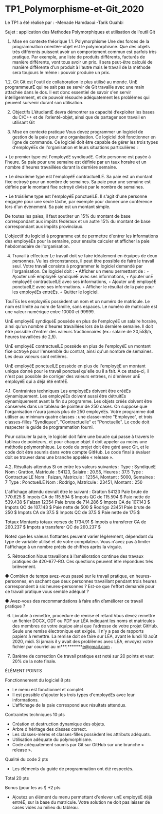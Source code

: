 # TP1_Polymorphisme-et-Git_2020
Le TP1 a été réalisé par : -Menade Hamdaoui -Tarik Ouahbi
		

Sujet : application des Methodes Polymorphiques et utilisation de l'outil Git

1. Mise en contexte théorique
1.1. Polymorphisme
Une des forces de la programmation orientée-objet est le polymorphisme. Que des objets très différents puissent avoir un comportement commun est parfois très pratique. Par exemple, une liste de produits différents, facturés de manière différente, vont tous avoir un prix. Il sera peut-être calculé de manière
différente d'un produit à l'autre mais le travail de la méthode sera toujours le même : pouvoir produire un prix.

1.2. Git
Git est l'outil de collaboration le plus utilisé au monde. UnE programmeurE qui ne sait pas se servir de Git travaille avec une main attachée dans le dos. Il est donc essentiel de savoir s'en servir intelligemment, et de pouvoir résoudre adéquatement les problèmes qui peuvent survenir durant son utilisation.

2. Objectifs
L’étudiantE devra démontrer sa capacité d’exploiter les bases du C/C++ et de l’orienté-objet, ainsi que de partager son travail en utilisant Git

3. Mise en contexte pratique
Vous devez programmer un logiciel de gestion de la paie pour une organisation. Ce logiciel doit fonctionner en ligne de commande. Ce logiciel doit être capable de gérer les trois types d'employéEs de l'organisation et leurs situations particulières :

• Le premier type est l'employéE syndiquéE. Cette personne est payée à l'heure. Sa paie pour une semaine est définie par un taux horaire et un nombre d'heures travaillées durant la dernière
semaine.

• Le deuxième type est l'employéE contractuelLE. Sa paie est un montant fixe octroyé pour un nombre de semaines. Sa paie pour une semaine est définie par le montant fixe octroyé divisé par le nombre de semaines.

• Le troisième type est l'employéE ponctuelLE. Il s'agit d'une personne engagée pour une seule tâche, par exemple pour donner une conférence lors d'un événement. Sa paie est un montant simple.

De toutes les paies, il faut soutirer un 15% du montant de base correspondant aux impôts fédéraux et un autre 15% du montant de base correspondant aux impôts provinciaux.

L'objectif du logiciel à programme est de permettre d'entrer les informations des employéEs pour la semaine, pour ensuite calculer et afficher la paie hebdomadaire de l'organisation.

4. Travail à effectuer
Le travail doit se faire idéalement en équipes de deux personnes. Vu les circonstances, il peut être possible de faire le travail seul.
Votre travail consiste à programmer le logiciel demandé par l'organisation. Ce logiciel doit :
• Afficher un menu permettant de :
 ◦ Ajouter unE employéE syndiquéE avec ses informations,
 ◦ Ajouter unE employéE contractuelLE avec ses informations,
 ◦ Ajouter unE employéE ponctuelLE avec ses informations.
 ◦ Afficher le résultat de la paie pour les employéEs entréEs.
 ◦ Quitter le logiciel.

TouTEs les employéEs possèdent un nom et un numéro de matricule. Le nom est limité au nom de famille, sans espaces. Le numéro de matricule est une valeur numérique entre 10000 et 99999.

UnE employéE syndiquéE possède en plus de l'employéE un salaire horaire, ainsi qu'un nombre d'heures travaillées lors de la dernière semaine. Il doit être possible d'entrer des valeurs fractionnaires (ex.: salaire de 20,55$/h, heures travaillées de 2,5).

UnE employéE contractuelLE possède en plus de l'employéE un montant fixe octroyé pour l'ensemble du contrat, ainsi qu'un nombre de semaines. Les deux valeurs sont entières.

UnE employéE ponctuelLE possède en plus de l'employéE un montant unique donné pour le travail ponctuel qu'elle ou il a fait.
À ce stade-ci, il n'est pas possible de corriger des valeurs entrées, ni d'enlever unE employéE qui a déjà été entréE.

4.1. Contraintes techniques
Les employéEs doivent être crééEs dynamiquement. Les employéEs doivent aussi être détruitEs dynamiquement avant la fin du programme. Les objets créés doivent être conservés dans un tableau de pointeur de 250 cases. On suppose que l'organisation n'aura jamais plus de 250 employéEs.
Votre programme doit utiliser au minimum quatre classes : une classe-mère "Employee", et trois classes-filles "Syndiquee", "Contractuelle" et "Ponctuelle".
Le code doit respecter le guide de programmation fourni.

Pour calculer la paie, le logiciel doit faire une boucle qui passe à travers le tableau de pointeurs, et pour chaque objet il doit appeler au moins une méthode polymorphique.
Le code du projet doit être géré avec Git, et le code doit être soumis dans votre compte GitHub. Le code final à évaluer doit se trouver dans une branche appelée « release ».

4.2. Résultats attendus
Si on entre les valeurs suivantes :
 Type : SyndiquéE Nom : Gratton, Matricule : 54123, Salaire : 20.55, Heures : 37.5
 Type : ContractuelLE Nom : Faizan, Matricule : 12354, Montant : 5000, Semaines : 7
 Type : PonctuelLE Nom : Rodrigo, Matricule : 23451, Montant : 250

L'affichage attendu devrait être le suivant :
Gratton 54123
 Paie brute de 770.625 $
 Impots CA de 115.594 $
 Impots QC de 115.594 $
 Paie nette de 539.438 $
Faizan 12354
 Paie brute de 714.286 $
 Impots CA de 107.143 $
 Impots QC de 107.143 $
 Paie nette de 500 $
Rodrigo 23451
 Paie brute de 250 $
 Impots CA de 37.5 $
 Impots QC de 37.5 $
 Paie nette de 175 $
 
Totaux
 Montants totaux verses de 1734.91 $
 Impots a transferer CA de 260.237 $
 Impots a transferer QC de 260.237 $

Notez que les valeurs flottantes peuvent varier légèrement, dépendant du type de variable utilisé et de votre compilateur. Vous n'avez pas à limiter l'affichage à un nombre précis de chiffres après la virgule.

5. Rétroaction
Nous travaillons à l’amélioration continue des travaux pratiques de 420-977-RO. Ces questions peuvent être répondues très brièvement.

● Combien de temps avez-vous passé sur le travail pratique, en heures-personnes, en sachant que deux personnes travaillant pendant trois heures correspondent à six heures-personnes ? Est-ce que l'effort demandé pour ce travail pratique vous semble adéquat ?

● Avez-vous des recommandations à faire afin d’améliorer ce travail pratique ?

6. Livrable à remettre, procédure de remise et retard
Vous devez remettre un fichier DOCX, ODT ou PDF sur LÉA indiquant les noms et matricules des membres de votre équipe ainsi que l'adresse de votre projet GitHub.
Seule une remise électronique est exigée. Il n'y a pas de rapports papiers à remettre. La remise doit se faire sur LÉA, avant le lundi 10 août 2020, midi. Si jamais il y avait des problèmes avec LÉA, envoyez votre fichier par courriel au m***.*******e@gmail.com .

7. Barème de correction
Ce travail pratique est noté sur 20 points et vaut 20% de la note finale.

ÉLÉMENT POINTS

Fonctionnement du logiciel 8 pts
- Le menu est fonctionnel et complet.
- Il est possible d'ajouter les trois types d'employéEs avec leur informations.
- L'affichage de la paie correspond aux résultats attendus.

Contraintes techniques 10 pts
- Création et destruction dynamique des objets.
- Arbre d'héritage des classes correct.
- Les classes-mères et classes-filles possèdent les attributs adéquats.
- Utilisation adéquate du polymorphisme.
- Code adéquatement soumis par Git sur GitHub sur une branche « release ».

Qualité du code 2 pts
- Les éléments du guide de programmation ont été respectés.

Total 20 pts

Bonus (pour les as !) +2 pts
- Ajoutez un élément du menu permettant d'enlever unE employéE déjà entréE,
sur la base du matricule. Votre solution ne doit pas laisser de cases vides au
milieu du tableau.
